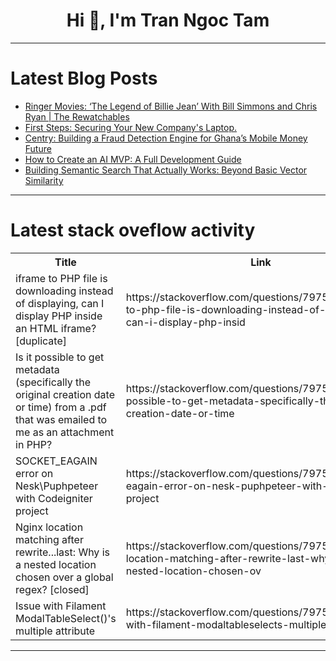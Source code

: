 <h1 align="center">Hi 👋, I'm Tran Ngoc Tam</h1>

---

# Latest Blog Posts 
<!-- BLOG-POST-LIST:START -->
- [Ringer Movies: ‘The Legend of Billie Jean’ With Bill Simmons and Chris Ryan | The Rewatchables](https://dev.to/popcorn_movies/ringer-movies-the-legend-of-billie-jean-with-bill-simmons-and-chris-ryan-the-rewatchables-32pl)
- [First Steps: Securing Your New Company&#39;s Laptop.](https://dev.to/mdcyberluv/first-steps-securing-your-new-companys-laptop-1did)
- [Centry: Building a Fraud Detection Engine for Ghana’s Mobile Money Future](https://dev.to/the_spartan_dev/centry-building-a-fraud-detection-engine-for-ghanas-mobile-money-future-5gh5)
- [How to Create an AI MVP: A Full Development Guide](https://dev.to/raftlabs/how-to-create-an-ai-mvp-a-full-development-guide-19hb)
- [Building Semantic Search That Actually Works: Beyond Basic Vector Similarity](https://dev.to/mrdubey/building-semantic-search-that-actually-works-beyond-basic-vector-similarity-1a62)
<!-- BLOG-POST-LIST:END -->

---

# Latest stack oveflow activity
<table>
  <tr><th>Title</th><th>Link</th></tr>
  <!-- STACKOVERFLOW:START --><tr><td>iframe to PHP file is downloading instead of displaying, can I display PHP inside an HTML iframe? [duplicate]</td><td>https://stackoverflow.com/questions/79759180/iframe-to-php-file-is-downloading-instead-of-displaying-can-i-display-php-insid</td></tr><tr><td>Is it possible to get metadata &lpar;specifically the original creation date or time&rpar; from a .pdf that was emailed to me as an attachment in PHP?</td><td>https://stackoverflow.com/questions/79759173/is-it-possible-to-get-metadata-specifically-the-original-creation-date-or-time</td></tr><tr><td>SOCKET_EAGAIN error on Nesk\Puphpeteer with Codeigniter project</td><td>https://stackoverflow.com/questions/79758987/socket-eagain-error-on-nesk-puphpeteer-with-codeigniter-project</td></tr><tr><td>Nginx location matching after rewrite...last: Why is a nested location chosen over a global regex? [closed]</td><td>https://stackoverflow.com/questions/79758804/nginx-location-matching-after-rewrite-last-why-is-a-nested-location-chosen-ov</td></tr><tr><td>Issue with Filament ModalTableSelect&lpar;&rpar;&#39;s multiple attribute</td><td>https://stackoverflow.com/questions/79758751/issue-with-filament-modaltableselects-multiple-attribute</td></tr><!-- STACKOVERFLOW:END -->
</table>

---


